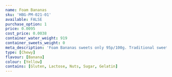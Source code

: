 ```yaml
---
name: Foam Bananas
sku: 'HBG-PM-021-01'
available: FALSE
purchase_option: 1
price: 0.0095
cost_price: 0.0038
container_water_weight: 919
container_sweets_weight: 0
meta_description: 'Foam Bananas sweets only 95p/100g. Traditional sweets and more at Humbugs Confectionery Store. Specialists in satisfying your sweet tooth!'
type: [Chewy]
flavour: [Banana]
colour: [Yellow]
contains: [Gluten, Lactose, Nuts, Sugar, Gelatin]
---
```

